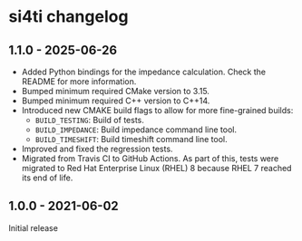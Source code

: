 # si4ti changelog

## 1.1.0 - 2025-06-26

- Added Python bindings for the impedance calculation. Check the README for
  more information.
- Bumped minimum required CMake version to 3.15.
- Bumped minimum required C++ version to C++14.
- Introduced new CMAKE build flags to allow for more fine-grained builds:
  - `BUILD_TESTING`: Build of tests.
  - `BUILD_IMPEDANCE`: Build impedance command line tool.
  - `BUILD_TIMESHIFT`: Build timeshift command line tool.
- Improved and fixed the regression tests.
- Migrated from Travis CI to GitHub Actions. As part of this, tests were
  migrated to Red Hat Enterprise Linux (RHEL) 8 because RHEL 7 reached its end
  of life.

## 1.0.0 - 2021-06-02

Initial release
